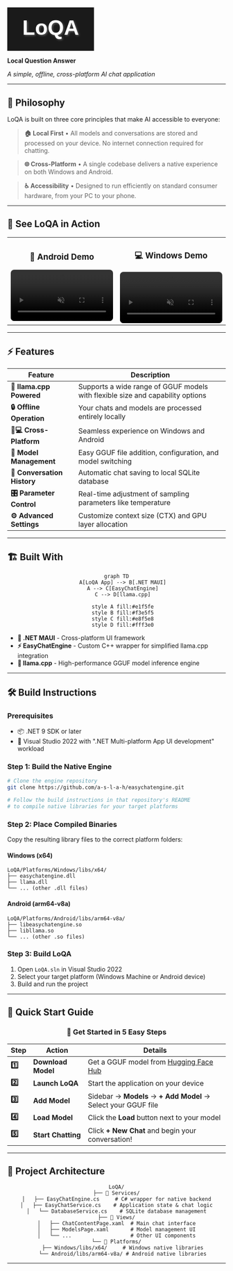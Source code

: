 # <div align="center">
  <svg width="200" height="100" xmlns="http://www.w3.org/2000/svg">
    <defs>
      <filter id="textShadow" x="-50%" y="-50%" width="200%" height="200%">
        <feDropShadow dx="2" dy="2" stdDeviation="2" flood-color="rgba(255,255,255,0.3)" />
      </filter>
    </defs>
    <rect width="100%" height="100%" fill="#1a1a1a"/>
    <text x="50%" y="50%" dominant-baseline="middle" text-anchor="middle"
          font-family="Arial, sans-serif" font-size="48" font-weight="bold"
          fill="white" filter="url(#textShadow)">
      LoQA
    </text>
  </svg>
  
  **Local Question Answer**
  
  *A simple, offline, cross-platform AI chat application*

</div>

---

## 🎯 Philosophy

LoQA is built on three core principles that make AI accessible to everyone:

> **🏠 Local First** • All models and conversations are stored and processed on your device. No internet connection required for chatting.

> **🌐 Cross-Platform** • A single codebase delivers a native experience on both Windows and Android.

> **♿ Accessibility** • Designed to run efficiently on standard consumer hardware, from your PC to your phone.

---

## 🚀 See LoQA in Action

<table align="center">
  <tr>
    <td align="center" width="50%">
      <h3>📱 Android Demo</h3>
      <video src="https://github.com/user-attachments/assets/6ba8d4dc-4665-4ce0-8831-3dd1cd168759" 
             controls muted autoplay loop style="max-width:100%; border-radius: 8px;">
        Your browser does not support the video tag.
      </video>
    </td>
    <td align="center" width="50%">
      <h3>💻 Windows Demo</h3>
      <video src="https://github.com/user-attachments/assets/6d5cb8dc-3a2f-4e30-9c1f-7921dba416f8" 
             controls muted autoplay loop style="max-width:100%; border-radius: 8px;">
        Your browser does not support the video tag.
      </video>
    </td>
  </tr>
</table>

---

## ⚡ Features

<div align="center">

| Feature | Description |
|---------|-------------|
| **🦙 llama.cpp Powered** | Supports a wide range of GGUF models with flexible size and capability options |
| **🔒 Offline Operation** | Your chats and models are processed entirely locally |
| **📱💻 Cross-Platform** | Seamless experience on Windows and Android |
| **🔧 Model Management** | Easy GGUF file addition, configuration, and model switching |
| **💾 Conversation History** | Automatic chat saving to local SQLite database |
| **🎛️ Parameter Control** | Real-time adjustment of sampling parameters like temperature |
| **⚙️ Advanced Settings** | Customize context size (CTX) and GPU layer allocation |

</div>

---

## 🏗️ Built With

<div align="center">

```mermaid
graph TD
    A[LoQA App] --> B[.NET MAUI]
    A --> C[EasyChatEngine]
    C --> D[llama.cpp]
    
    style A fill:#e1f5fe
    style B fill:#f3e5f5
    style C fill:#e8f5e8
    style D fill:#fff3e0
```

</div>

- **🎨 .NET MAUI** - Cross-platform UI framework
- **⚡ EasyChatEngine** - Custom C++ wrapper for simplified llama.cpp integration
- **🚀 llama.cpp** - High-performance GGUF model inference engine

---

## 🛠️ Build Instructions

### Prerequisites

- 📦 .NET 9 SDK or later
- 🎯 Visual Studio 2022 with ".NET Multi-platform App UI development" workload

### Step 1: Build the Native Engine

```bash
# Clone the engine repository
git clone https://github.com/a-s-l-a-h/easychatengine.git

# Follow the build instructions in that repository's README
# to compile native libraries for your target platforms
```

### Step 2: Place Compiled Binaries

Copy the resulting library files to the correct platform folders:

#### Windows (x64)
```
LoQA/Platforms/Windows/libs/x64/
├── easychatengine.dll
├── llama.dll
└── ... (other .dll files)
```

#### Android (arm64-v8a)
```
LoQA/Platforms/Android/libs/arm64-v8a/
├── libeasychatengine.so
├── libllama.so
└── ... (other .so files)
```

### Step 3: Build LoQA

1. Open `LoQA.sln` in Visual Studio 2022
2. Select your target platform (Windows Machine or Android device)
3. Build and run the project

---

## 📖 Quick Start Guide

<div align="center">

### 🎯 Get Started in 5 Easy Steps

</div>

| Step | Action | Details |
|------|--------|---------|
| **1️⃣** | **Download Model** | Get a GGUF model from [Hugging Face Hub](https://huggingface.co/models?pipeline_tag=text-generation&library=gguf&apps=llama.cpp&sort=trending) |
| **2️⃣** | **Launch LoQA** | Start the application on your device |
| **3️⃣** | **Add Model** | Sidebar → **Models** → **+ Add Model** → Select your GGUF file |
| **4️⃣** | **Load Model** | Click the **Load** button next to your model |
| **5️⃣** | **Start Chatting** | Click **+ New Chat** and begin your conversation! |

---

## 📁 Project Architecture

<div align="center">

```
LoQA/
├── 🔧 Services/
│   ├── EasyChatEngine.cs     # C# wrapper for native backend
│   ├── EasyChatService.cs    # Application state & chat logic
│   └── DatabaseService.cs    # SQLite database management
├── 🎨 Views/
│   ├── ChatContentPage.xaml  # Main chat interface
│   ├── ModelsPage.xaml       # Model management UI
│   └── ...                   # Other UI components
└── 📱 Platforms/
    ├── Windows/libs/x64/     # Windows native libraries
    └── Android/libs/arm64-v8a/ # Android native libraries
```

</div>

---



</div>
